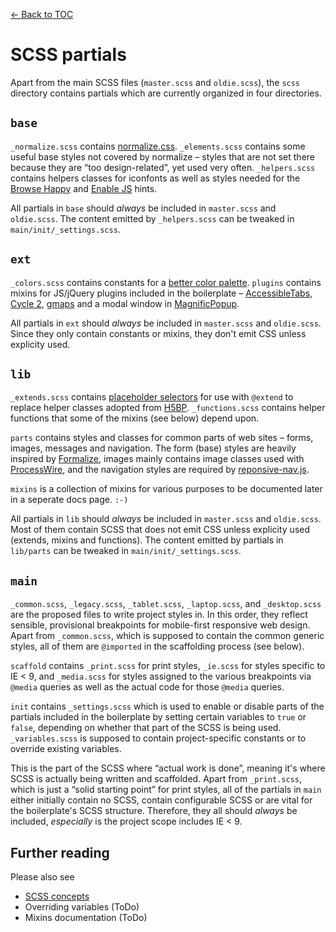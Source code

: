 [← Back to TOC](TOC.md)

# SCSS partials

Apart from the main SCSS files (`master.scss` and `oldie.scss`), the `scss` directory contains partials which are currently organized in four directories.

## `base`

`_normalize.scss` contains [normalize.css](github.com/necolas/normalize.css). `_elements.scss` contains some useful base styles not covered by normalize – styles that are not set there because they are “too design-related”, yet used very often. `_helpers.scss` contains helpers classes for iconfonts as well as styles needed for the [Browse Happy](http://browsehappy.com) and [Enable JS](http://www.enable-javascript.com) hints.

All partials in `base` should *always* be included in `master.scss` and `oldie.scss`. The content emitted by `_helpers.scss` can be tweaked in `main/init/_settings.scss`.

## `ext`

`_colors.scss` contains constants for a [better color palette](http://clrs.cc/). `plugins` contains mixins for JS/jQuery plugins included in the boilerplate – [AccessibleTabs](https://github.com/ginader/Accessible-Tabs), [Cycle 2](https://github.com/malsup/cycle2), [gmaps](https://github.com/hpneo/gmaps) and a modal window in [MagnificPopup](https://github.com/dimsemenov/Magnific-Popup).

All partials in `ext` should *always* be included in `master.scss` and `oldie.scss`. Since they only contain constants or mixins, they don't emit CSS unless explicity used.

## `lib`

`_extends.scss` contains [placeholder selectors](http://thesassway.com/intermediate/understanding-placeholder-selectors) for use with `@extend` to replace helper classes adopted from [H5BP](https://html5boilerplate.com). `_functions.scss` contains helper functions that some of the mixins (see below) depend upon.

`parts` contains styles and classes for common parts of web sites – forms, images, messages and navigation. The form (base) styles are heavily inspired by [Formalize](http://formalize.me/), images mainly contains image classes used with [ProcessWire](http://processwire.com), and the navigation styles are required by [reponsive-nav.js](http://responsive-nav.com/).

`mixins` is a collection of mixins for various purposes to be documented later in a seperate docs page. `:-)`

All partials in `lib` should *always* be included in `master.scss` and `oldie.scss`. Most of them contain SCSS that does not emit CSS unless explicity used (extends, mixins and functions). The content emitted by partials in `lib/parts` can be tweaked in `main/init/_settings.scss`.

## `main`

`_common.scss`, `_legacy.scss`, `_tablet.scss`, `_laptop.scss`, and `_desktop.scss` are the proposed files to write project styles in. In this order, they reflect sensible, provisional breakpoints for mobile-first responsive web design. Apart from `_common.scss`, which is supposed to contain the common generic styles, all of them are `@imported` in the scaffolding process (see below).

`scaffold` contains `_print.scss` for print styles, `_ie.scss` for styles specific to IE < 9, and `_media.scss` for styles assigned to the various breakpoints via `@media` queries as well as the actual code for those `@media` queries.

`init` contains `_settings.scss` which is used to enable or disable parts of the partials included in the boilerplate by setting certain variables to `true` or `false`, depending on whether that part of the SCSS is being used. `_variables.scss` is supposed to contain project-specific constants or to override existing variables.

This is the part of the SCSS where “actual work is done”, meaning it's where SCSS is actually being written and scaffolded. Apart from `_print.scss`, which is just a “solid starting point” for print styles, all of the partials in `main` either initially contain no SCSS, contain configurable SCSS or are vital for the boilerplate's SCSS structure. Therefore, they all should *always* be included, *especially* is the project scope includes IE < 9.

## Further reading

Please also see

* [SCSS concepts](scss-concepts)
* Overriding variables (ToDo)
* Mixins documentation (ToDo)
